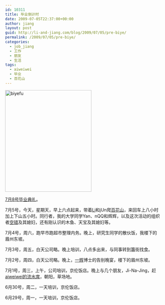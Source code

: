```yaml
---
id: 10311
title: 毕业倒计时
date: 2009-07-05T22:37:00+00:00
author: jiang
layout: post
guid: http://li-and-jiang.com/blog/2009/07/05/pre-biye/
permalink: /2009/07/05/pre-biye/
categories:
  - job_jiang
  - 工作
  - 朋友
  - 生活
tags:
  - aiweiwei
  - 毕业
  - 百花山
---
```

[<img title="biyefu" style="border-right: 0px; border-top: 0px; display: inline; border-left: 0px; border-bottom: 0px" height="329" alt="biyefu" src="http://jiangtanghu.com/cn/wp-content/uploads/2009/07/biyefu-thumb.jpg" width="280" border="0" />](http://jiangtanghu.com/cn/wp-content/uploads/2009/07/biyefu.jpg) 

<a href="http://www.pku.edu.cn/homepage/notice/bdtz.html?id=45907" target="_blank">7月8号毕业典礼</a>。

7月5号，今天，星期天，早上六点起来，带着<a href="http://li-and-jiang.com/blog/author/li/" target="_blank">Li</a>和jUn爬<a href="http://li-and-jiang.com/blog/2008/10/03/hiking-baihuashan/" target="_blank">百花山</a>，来回车上八小时加上下山五小时。同行者，我的大学同学Yan、nQQ和辉辉，以及这次活动的组织者<a href="http://www.kongcuo.com/" target="_blank">空错</a>及其媳妇，还有刚认识的木鱼、天宝及其媳妇等。

7月4号，周六，跑早市跑超市整理内务。晚上，研究生同学的散伙饭，我楼下的眉州东坡。

7月3号，周五，白天公司略。晚上培训，八点多出来，与同事转到簋街找食。

7月2号，周四，白天公司略。晚上，<a href="http://yihui.name/cn/" target="_blank">一辉</a>博士的告别晚宴，楼下的眉州东坡。

7月1号，周三，上午，公司培训，京伦饭店。晚上与几个朋友，Ji-Na-Jing，赶<a href="https://blog.aiweiwei.com/2009/06/30/284.htm" target="_blank">aiweiwei的流水席</a>，朝阳，草场地。

6月30号，周二，一天培训，京伦饭店。

6月29号，周一，一天培训，京伦饭店。